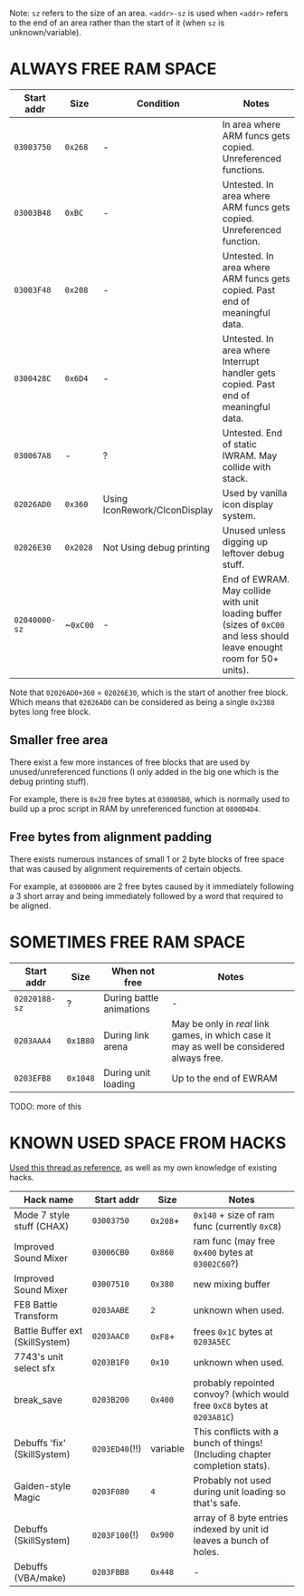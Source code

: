 
Note: `sz` refers to the size of an area. `<addr>-sz` is used when `<addr>` refers to the end of an area rather than the start of it (when `sz` is unknown/variable).

# ALWAYS FREE RAM SPACE

| Start addr | Size     | Condition | Notes
| ---------- | -------- | --------- | -----
| `03003750` | `0x268`  | -         | In area where ARM funcs gets copied. Unreferenced functions.
| `03003B48` | `0xBC`   | -         | Untested. In area where ARM funcs gets copied. Unreferenced function.
| `03003F48` | `0x208`  | -         | Untested. In area where ARM funcs gets copied. Past end of meaningful data.
| `0300428C` | `0x6D4`  | -         | Untested. In area where Interrupt handler gets copied. Past end of meaningful data.
| `030067A8` | -        | ?         | Untested. End of static IWRAM. May collide with stack.
| `02026AD0` | `0x360`  | Using IconRework/CIconDisplay | Used by vanilla icon display system.
| `02026E30` | `0x2028` | Not Using debug printing | Unused unless digging up leftover debug stuff.
| `02040000-sz` | ~`0xC00` | -    | End of EWRAM. May collide with unit loading buffer (sizes of `0xC00` and less should leave enought room for 50+ units).

Note that `02026AD0+360` = `02026E30`, which is the start of another free block. Which means that `02026AD0` can be considered as being a single `0x2388` bytes long free block.

## Smaller free area

There exist a few more instances of free blocks that are used by unused/unreferenced functions (I only added in the big one which is the debug printing stuff).

For example, there is `0x20` free bytes at `030005B0`, which is normally used to build up a proc script in RAM by unreferenced function at `0800D4D4`.

## Free bytes from alignment padding

There exists numerous instances of small 1 or 2 byte blocks of free space that was caused by alignment requirements of certain objects.

For example, at `03000006` are 2 free bytes caused by it immediately following a 3 short array and being immediately followed by a word that required to be aligned.

# SOMETIMES FREE RAM SPACE

| Start addr    | Size     | When not free            | Notes
| ------------- | -------- | ------------------------ | -----
| `02020188-sz` | ?        | During battle animations | -
| `0203AAA4`    | `0x1B80` | During link arena        | May be only in *real* link games, in which case it may as well be considered always free.
| `0203EFB8`    | `0x1048` | During unit loading      | Up to the end of EWRAM

TODO: more of this

# KNOWN USED SPACE FROM HACKS

[Used this thread as reference](https://feuniverse.us/t/information-on-the-ram-area-that-the-patch-uses-independently/3334?u=stanh), as well as my own knowledge of existing hacks.

| Hack name                   | Start addr     | Size     | Notes
| --------------------------- | -------------- | -------- | -----
| Mode 7 style stuff (CHAX)   | `03003750`     | `0x208`+ | `0x140` + size of ram func (currently `0xC8`)
| Improved Sound Mixer        | `03006CB0`     | `0x860`  | ram func (may free `0x400` bytes at `03002C60`?)
| Improved Sound Mixer        | `03007510`     | `0x380`  | new mixing buffer
| FE8 Battle Transform        | `0203AABE`     | `2`      | unknown when used.
| Battle Buffer ext (SkillSystem) | `0203AAC0` | `0xF8`+  | frees `0x1C` bytes at `0203A5EC`
| 7743's unit select sfx      | `0203B1F0`     | `0x10`   | unknown when used.
| break_save                  | `0203B200`     | `0x400`  | probably repointed convoy? (which would free `0xC8` bytes at `0203A81C`)
| Debuffs 'fix' (SkillSystem) | `0203ED40`(!!) | variable | This conflicts with a bunch of things! (Including chapter completion stats).
| Gaiden-style Magic          | `0203F080`     | `4`      | Probably not used during unit loading so that's safe.
| Debuffs (SkillSystem)       | `0203F100`(!)  | `0x900`  | array of 8 byte entries indexed by unit id leaves a bunch of holes.
| Debuffs (VBA/make)          | `0203FBB8`     | `0x448`  | -
